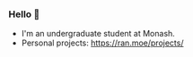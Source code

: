 ### Hello 👋 

- I'm an undergraduate student at Monash. 
- Personal projects: https://ran.moe/projects/ 
